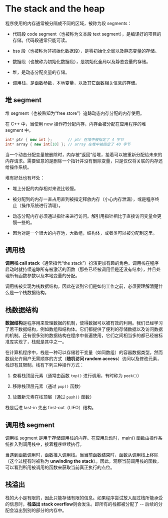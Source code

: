 # The stack and the heap

程序使用的内存通常被分隔成不同的区域，被称为段 segments：

- 代码段 code segment（也被称为文本段 text segment），是编译好的项目的存储。代码段通常只能可读。

- bss 段（也被称为非初始化数据段），是零初始化全局以及静态变量的存储。

- 数据段（也被称为初始化数据段），是初始化全局以及静态变量的存储。

- 堆，是动态分配变量的存储。

- 调用栈，是函数参数，本地变量，以及其它函数相关信息的存储。

## 堆 segment

堆 segment（也被熟知为“free store”）追踪动态内存分配的内存使用。

在 C++ 中，当使用 new 操作符分配内存，内存会被分配在应用程序的堆 segment 中。

```cpp
int* ptr { new int };       // ptr 在堆中被指定了 4 字节
int* array { new int[10] }; // array 在堆中被指定了 40 字节
```

当一个动态分配变量被删除时，内存被“返回”给堆，接着可以被重新分配给未来的内存请求。需要留意的是删除一个指针并没有删除变量，只是仅仅将关联的内存还给操作系统。

堆有好处也有坏处：

- 堆上分配的内存相对来说比较慢。

- 被分配到的内存一直占用直到被指定释放内存（小心内存泄漏），或是程序终止（操作系统进行清理）。

- 动态分配内存必须通过指针来进行访问。解引用指针相比于直接访问变量会更慢一些的。

- 因为对是一个很大的内存池，大数组，结构体，或者类可以被分配到这里。

## 调用栈

**调用栈 call stack**（通常指代“the stack”）扮演更加有趣的角色。调用栈在程序启动时就持续追踪所有被激活的函数（那些已经被调用但是还没有结束），并且处理所有函数参数以及本地变量的分配。

调用栈被实现为栈数据结构。因此在谈到它们是如何工作之前，必须要理解清楚什么是一个栈数据结构。

## 栈数据结构

**数据结构**是程序用来管理数据的机制，使得数据可以被有效的利用。我们已经学习了若干数据结构，例如数组和结构体。它们都提供了便利的存储数据以及访问数据的机制。还有很多别的数据结构在程序中普遍使用，它们之间相当多的都已经被标准库实现了，栈就是其中之一。

在计算机程序中，栈是一种可以存储若干变量（如同数组）的容器数据类型。然而数组允许用户无需顺序的方式（**随机访问 random access**）访问以及修改元素，栈却有其限制。栈有下列三种操作方式：

1. 查看栈顶层元素（通常由函数 `top()` 进行调用，有时称为 `peek()`）

1. 移除栈顶层元素（通过 `pop()` 函数）

1. 放置新元素在栈顶层（通过 `push()` 函数）

栈是后进 last-in 先出 first-out（LIFO）结构。

## 调用栈 segment

调用栈 segment 是用于存储调用栈的内存。在应用启动时，main() 函数由操作系统推入到调用栈中，接着程序继续执行。

当遇到函数调用时，函数推入调用栈。当当前函数结束时，函数从调用栈上移除（这个过程有时被称为 **unwinding the stack**）。因此，观察当前调用栈的函数，可以看到所用被调用的函数来获取当前真正执行的点位。

## 栈溢出

栈的大小是有限的，因此只能存储有限的信息。如果程序尝试放入超过栈所能承受的信息时，**栈溢出 stack overflow**则会发生。即所有的栈都被分配了 -- 后续的分配会溢出到别的部分的内存中。
